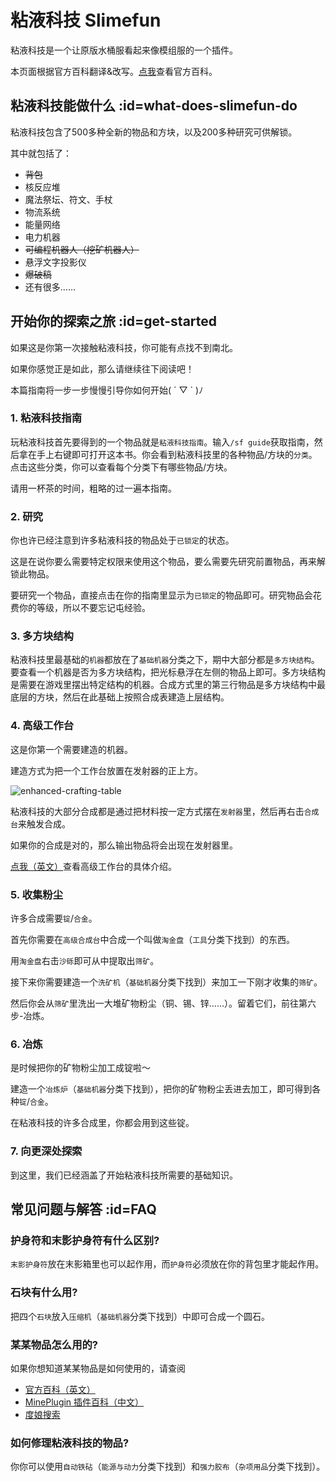 # 粘液科技 Slimefun

粘液科技是一个让原版水桶服看起来像模组服的一个插件。

本页面根据官方百科翻译&改写。[点我](https://github.com/TheBusyBiscuit/Slimefun4/wiki/Getting-Started)查看官方百科。

## 粘液科技能做什么 :id=what-does-slimefun-do

粘液科技包含了500多种全新的物品和方块，以及200多种研究可供解锁。

其中就包括了：

* ~~背包~~
* 核反应堆
* 魔法祭坛、符文、手杖
* 物流系统
* 能量网络
* 电力机器
* ~~可编程机器人（挖矿机器人）~~
* 悬浮文字投影仪
* ~~爆破稿~~
* 还有很多……

## 开始你的探索之旅 :id=get-started

如果这是你第一次接触粘液科技，你可能有点找不到南北。

如果你感觉正是如此，那么请继续往下阅读吧！

本篇指南将一步一步慢慢引导你如何开始( ´ ▽ ` )ﾉ

### 1. 粘液科技指南

玩粘液科技首先要得到的一个物品就是`粘液科技指南`。输入`/sf guide`获取指南，然后拿在手上<kbd>右键</kbd>即可打开这本书。你会看到粘液科技里的各种物品/方块的`分类`。点击这些分类，你可以查看每个分类下有哪些物品/方块。

请用一杯茶的时间，粗略的过一遍本指南。

### 2. 研究

你也许已经注意到许多粘液科技的物品处于`已锁定`的状态。

这是在说你要么需要特定权限来使用这个物品，要么需要先研究前置物品，再来解锁此物品。

要研究一个物品，直接点击在你的指南里显示为`已锁定`的物品即可。研究物品会花费你的等级，所以不要忘记屯经验。

### 3. 多方块结构

粘液科技里最基础的`机器`都放在了`基础机器`分类之下，期中大部分都是`多方块结构`。要查看一个机器是否为多方块结构，把光标悬浮在左侧的物品上即可。多方块结构是需要在游戏里摆出特定结构的机器。合成方式里的第三行物品是多方块结构中最底层的方块，然后在此基础上按照合成表建造上层结构。

### 4. 高级工作台

这是你第一个需要建造的机器。

建造方式为把一个工作台放置在发射器的正上方。

![enhanced-crafting-table](https://raw.githubusercontent.com/TheBusyBiscuit/Slimefun4-Wiki/master/images/multiblock-enhanced-crafting-table.png ':class=img-uni')

粘液科技的大部分合成都是通过把材料按一定方式摆在`发射器`里，然后再<kbd>右击</kbd>`合成台`来触发合成。

如果你的合成是对的，那么输出物品将会出现在发射器里。

[点我（英文）](https://github.com/TheBusyBiscuit/Slimefun4/wiki/Enhanced-Crafting-Table)查看高级工作台的具体介绍。

### 5. 收集粉尘

许多合成需要`锭`/`合金`。

首先你需要在`高级合成台`中合成一个叫做`淘金盘`（`工具`分类下找到）的东西。

用`淘金盘`右击`沙砾`即可从中提取出`筛矿`。

接下来你需要建造一个`洗矿机`（`基础机器`分类下找到）来加工一下刚才收集的`筛矿`。

然后你会从`筛矿`里洗出一大堆矿物粉尘（铜、锡、锌……）。留着它们，前往第六步-冶炼。

### 6. 冶炼

是时候把你的矿物粉尘加工成锭啦～

建造一个`冶炼炉`（`基础机器`分类下找到），把你的矿物粉尘丢进去加工，即可得到各种`锭`/`合金`。

在粘液科技的许多合成里，你都会用到这些锭。

### 7. 向更深处探索

到这里，我们已经涵盖了开始粘液科技所需要的基础知识。

## 常见问题与解答 :id=FAQ

### 护身符和末影护身符有什么区别?

`末影护身符`放在末影箱里也可以起作用，而`护身符`必须放在你的背包里才能起作用。

### 石块有什么用?

把四个`石块`放入`压缩机`（`基础机器`分类下找到）中即可合成一个圆石。

### 某某物品怎么用的?

如果你想知道某某物品是如何使用的，请查阅
- [官方百科（英文）](https://github.com/TheBusyBiscuit/Slimefun4/wiki)
- [MinePlugin 插件百科（中文）](http://mineplugin.org/SlimeFun4)
- [度娘搜索](https://www.baidu.com/)

### 如何修理粘液科技的物品?

你你可以使用`自动铁砧`（`能源与动力`分类下找到）和`强力胶布`（`杂项用品`分类下找到）。
